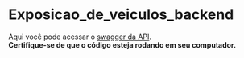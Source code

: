 # Exposicao_de_veiculos_backend

 Aqui você pode acessar o [swagger da API](http://localhost:8080/exposicao/swagger-ui.html).  
 **Certifique-se de que o código esteja rodando em seu computador.**
